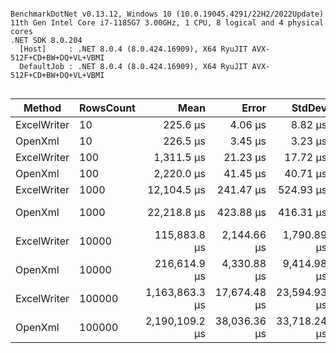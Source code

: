 ```

BenchmarkDotNet v0.13.12, Windows 10 (10.0.19045.4291/22H2/2022Update)
11th Gen Intel Core i7-1185G7 3.00GHz, 1 CPU, 8 logical and 4 physical cores
.NET SDK 8.0.204
  [Host]     : .NET 8.0.4 (8.0.424.16909), X64 RyuJIT AVX-512F+CD+BW+DQ+VL+VBMI
  DefaultJob : .NET 8.0.4 (8.0.424.16909), X64 RyuJIT AVX-512F+CD+BW+DQ+VL+VBMI


```
| Method      | RowsCount | Mean           | Error        | StdDev       | Gen0       | Gen1      | Gen2      | Allocated    |
|------------ |---------- |---------------:|-------------:|-------------:|-----------:|----------:|----------:|-------------:|
| ExcelWriter | 10        |       225.6 μs |      4.06 μs |      8.82 μs |     1.4648 |         - |         - |     10.03 KB |
| OpenXml     | 10        |       226.5 μs |      3.45 μs |      3.23 μs |    17.5781 |    1.9531 |         - |    113.56 KB |
| ExcelWriter | 100       |     1,311.5 μs |     21.23 μs |     17.72 μs |          - |         - |         - |     10.03 KB |
| OpenXml     | 100       |     2,220.0 μs |     41.45 μs |     40.71 μs |    89.8438 |   89.8438 |   89.8438 |    669.56 KB |
| ExcelWriter | 1000      |    12,104.5 μs |    241.47 μs |    524.93 μs |          - |         - |         - |     10.04 KB |
| OpenXml     | 1000      |    22,218.8 μs |    423.88 μs |    416.31 μs |  1406.2500 | 1000.0000 |  968.7500 |   8853.29 KB |
| ExcelWriter | 10000     |   115,883.8 μs |  2,144.66 μs |  1,790.89 μs |          - |         - |         - |     10.17 KB |
| OpenXml     | 10000     |   216,614.9 μs |  4,330.88 μs |  9,414.98 μs |  6000.0000 | 1666.6667 | 1666.6667 |  76681.81 KB |
| ExcelWriter | 100000    | 1,163,863.3 μs | 17,674.48 μs | 23,594.93 μs |          - |         - |         - |     10.75 KB |
| OpenXml     | 100000    | 2,190,109.2 μs | 38,036.36 μs | 33,718.24 μs | 49000.0000 | 5000.0000 | 5000.0000 | 668614.59 KB |
